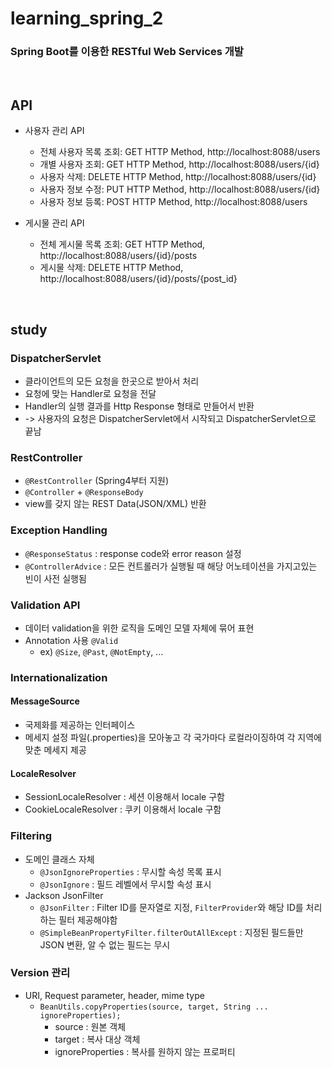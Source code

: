 # learning_spring_2
### Spring Boot를 이용한 RESTful Web Services 개발

<br/>

## API
* 사용자 관리 API
    * 전체 사용자 목록 조회: GET HTTP Method, http://localhost:8088/users
    * 개별 사용자 조회: GET HTTP Method, http://localhost:8088/users/{id}
    * 사용자 삭제: DELETE HTTP Method, http://localhost:8088/users/{id}
    * 사용자 정보 수정: PUT HTTP Method, http://localhost:8088/users/{id}
    * 사용자 정보 등록: POST HTTP Method, http://localhost:8088/users

* 게시물 관리 API
    * 전체 게시물 목록 조회: GET HTTP Method, http://localhost:8088/users/{id}/posts
    * 게시물 삭제: DELETE HTTP Method, http://localhost:8088/users/{id}/posts/{post_id}
  
<br/>

## study
### DispatcherServlet
* 클라이언트의 모든 요청을 한곳으로 받아서 처리
* 요청에 맞는 Handler로 요청을 전달
* Handler의 실행 결과를 Http Response 형태로 만들어서 반환
* -> 사용자의 요청은 DispatcherServlet에서 시작되고 DispatcherServlet으로 끝남

### RestController
* `@RestController` (Spring4부터 지원)
* `@Controller` + `@ResponseBody`
* view를 갖지 않는 REST Data(JSON/XML) 반환

### Exception Handling
* `@ResponseStatus` : response code와 error reason 설정
* `@ControllerAdvice` : 모든 컨트롤러가 실행될 때 해당 어노테이션을 가지고있는 빈이 사전 실행됨

### Validation API
* 데이터 validation을 위한 로직을 도메인 모델 자체에 묶어 표현
* Annotation 사용 `@Valid`
  * ex) `@Size`, `@Past`, `@NotEmpty`, ...
  
### Internationalization
#### MessageSource
* 국제화를 제공하는 인터페이스
* 메세지 설정 파일(.properties)을 모아놓고 각 국가마다 로컬라이징하여 각 지역에 맞춘 메세지 제공
#### LocaleResolver
* SessionLocaleResolver : 세션 이용해서 locale 구함
* CookieLocaleResolver : 쿠키 이용해서 locale 구함


### Filtering
* 도메인 클래스 자체
  * `@JsonIgnoreProperties` : 무시할 속성 목록 표시
  * `@JsonIgnore` : 필드 레벨에서 무시할 속성 표시
* Jackson JsonFilter
  * `@JsonFilter` : Filter ID를 문자열로 지정, `FilterProvider`와 해당 ID를 처리하는 필터 제공해야함
  * `@SimpleBeanPropertyFilter.filterOutAllExcept` : 지정된 필드들만 JSON 변환, 알 수 없는 필드는 무시
  
### Version 관리
* URI, Request parameter, header, mime type
  * `BeanUtils.copyProperties(source, target, String ... ignoreProperties);`
    * source : 원본 객체
    * target : 복사 대상 객체
    * ignoreProperties : 복사를 원하지 않는 프로퍼티
  
